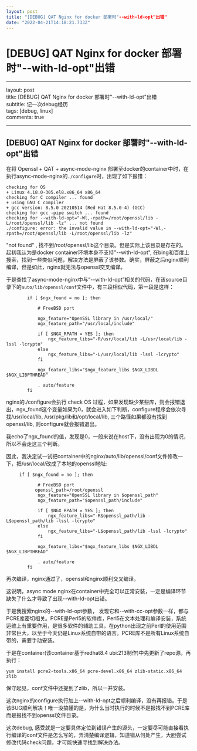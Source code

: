 ```yaml
---
layout: post
title: "[DEBUG] QAT Nginx for docker 部署时"--with-ld-opt"出错"
date: "2022-04-21T14:18:21.733Z"
---
```

\[DEBUG\] QAT Nginx for docker 部署时"--with-ld-opt"出错
===================================================

* * *

layout: post  
title: \[DEBUG\] QAT Nginx for docker 部署时"--with-ld-opt"出错  
subtitle: 记一次debug经历  
tags: \[debug, linux\]  
comments: true

* * *

\[DEBUG\] QAT Nginx for docker 部署时"--with-ld-opt"出错
---------------------------------------------------

在将 Openssl + QAT + async-mode-nginx 部署至docker的container中时，在执行async-mode-nginx的`./configure`时，出现了如下报错：

    checking for OS
    + Linux 4.18.0-305.el8.x86_64 x86_64
    checking for C compiler ... found
    + using GNU C compiler
    + gcc version: 8.5.0 20210514 (Red Hat 8.5.0-4) (GCC)
    checking for gcc -pipe switch ... found
    checking for --with-ld-opt="-Wl,-rpath=/root/openssl/lib -L/root/openssl/lib -lz" ... not found
    ./configure: error: the invalid value in --with-ld-opt="-Wl,-rpath=/root/openssl/lib -L/root/openssl/lib -lz"
    

"not found" , 找不到/root/openssl/lib这个目录。但是实际上该目录是存在的。起初我认为是docker container环境本身不支持"--with-ld-opt", 在bing和百度上搜索，找到一些类似问题，解决方法是屏蔽了该参数。确实，屏蔽之后nginx顺利编译，但是如此，nginx就无法与openssl交叉编译。

于是查找了async-mode-nginx中与“--with-ld-opt”相关的代码，在该source目录下的`auto/lib/openssl/conf`文件中，有三段相似代码，第一段是这样：

            if [ $ngx_found = no ]; then
    
                # FreeBSD port
    
                ngx_feature="OpenSSL library in /usr/local/"
                ngx_feature_path="/usr/local/include"
    
                if [ $NGX_RPATH = YES ]; then
                    ngx_feature_libs="-R/usr/local/lib -L/usr/local/lib -lssl -lcrypto"
                else
                    ngx_feature_libs="-L/usr/local/lib -lssl -lcrypto"
                fi
    
                ngx_feature_libs="$ngx_feature_libs $NGX_LIBDL $NGX_LIBPTHREAD"
    
                . auto/feature
            fi
    

nginx的./configure会执行 check OS 过程，如果发现缺少某些库，则会报错退出，ngx\_found这个变量如果为0，就会进入如下判断，configure程序会依次寻找/usr/local/lib, /usr/pkg/lib和/opt/local/lib, 三个路径如果都没有找到openssl/lib, 则configure就会报错退出。

我echo了ngx\_found的值，发现是0，一般来说在host下，没有出现为0的情况，所以不会走这三个判断。

因此，我决定试一试把container中的nginx/auto/lib/openssl/conf文件修改一下，把/usr/local/改成了本地的openssl地址:

         if [ $ngx_found = no ]; then
    
                # FreeBSD port
    		   openssl_path=/root/openssl
                ngx_feature="OpenSSL library in $openssl_path"
                ngx_feature_path="$openssl_path/include"
    
                if [ $NGX_RPATH = YES ]; then
                    ngx_feature_libs="-R$openssl_path/lib -L$openssl_path/lib -lssl -lcrypto"
                else
                    ngx_feature_libs="-L$openssl_path/lib -lssl -lcrypto"
                fi
    
                ngx_feature_libs="$ngx_feature_libs $NGX_LIBDL $NGX_LIBPTHREAD"
    
                . auto/feature
            fi
    

再次编译，nginx通过了，openssl和nginx顺利交叉编译。

这说明，async mode nginx在container中完全可以正常安装，一定是编译环节缺失了什么才导致了出现--with-ld-opt出错。

于是我搜索nginx的--with-ld-opt参数， 发现它和--with-cc-opt参数一样，都与PCRE库密切相关。PCRE是Perl5的软件库，Perl5在文本处理和编译安装，系统运维上有重要作用，是很多软件的辅助工具，在python出现之前Perl的使用范围非常巨大，以至于今天仍是Linux系统自带的语言。PCRE库不是所有Linux系统自带的，需要手动安装。

于是在container(该container基于redhat8.4 ubi:213制作)中先更新了repo源，再执行：

    yum install pcre2-tools.x86_64 pcre-devel.x86_64 zlib-static.x86_64 zlib
    

保守起见，conf文件中还提到了zlib，所以一并安装。

这次nginx的configure执行加上--with-ld-opt之后顺利编译，没有再报错。于是该BUG顺利解决！唯一没搞懂的是，为什么当时执行的时候不是报找不到PCRE库而是报找不到openssl文件目录。

这次debug, 感受就是一定要具体定位到错误产生的源头，一定要尽可能直接看执行编译的conf文件是怎么写的，弄清楚编译逻辑，知道错从何处产生，大胆尝试修改代码check问题，才可能快速寻找到解决办法。